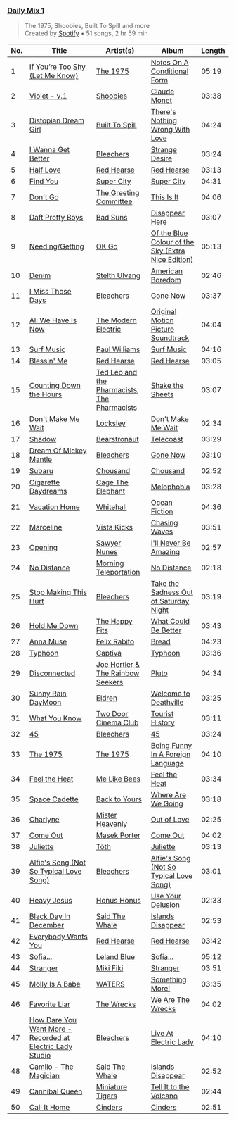 ### [Daily Mix 1](https://open.spotify.com/playlist/37i9dQZF1E39Gzb56luQni)

> The 1975, Shoobies, Built To Spill and more<br>
> Created by [Spotify](https://open.spotify.com/user/spotify) • 51 songs, 2 hr 59 min

| No. | Title | Artist(s) | Album | Length |
|---|---|---|---|---|
| 1 | [If You’re Too Shy (Let Me Know)](https://open.spotify.com/track/1C5utO1I8FoSIn6g1R5DAZ) | [The 1975](https://open.spotify.com/artist/3mIj9lX2MWuHmhNCA7LSCW) | [Notes On A Conditional Form](https://open.spotify.com/album/0o5xjCboti8vXhdoUG9LYi) | 05:19 |
| 2 | [Violet - v.1](https://open.spotify.com/track/0G1LTESpGxU2hdTZFRRL9o) | [Shoobies](https://open.spotify.com/artist/3zLEA761OeOosO2y2pvvd0) | [Claude Monet](https://open.spotify.com/album/1igxEk5Sn3bmhx5OL5OPJx) | 03:38 |
| 3 | [Distopian Dream Girl](https://open.spotify.com/track/511VZuvJIubk8ADZrYfOyw) | [Built To Spill](https://open.spotify.com/artist/3kbBWco9PZ5eSQsNScwG6U) | [There's Nothing Wrong With Love](https://open.spotify.com/album/6ShLKGsrQk9OHXmEBrXJhd) | 04:24 |
| 4 | [I Wanna Get Better](https://open.spotify.com/track/1BwhFXqoIsePt21WyWIttb) | [Bleachers](https://open.spotify.com/artist/2eam0iDomRHGBypaDQLwWI) | [Strange Desire](https://open.spotify.com/album/0cnNCK2xpudXjB8pzsrYy9) | 03:24 |
| 5 | [Half Love](https://open.spotify.com/track/48v4OanMw0bPHUDFssBXoD) | [Red Hearse](https://open.spotify.com/artist/2922Q2qAcxb0hRD0LtPcFc) | [Red Hearse](https://open.spotify.com/album/1BrBVH1v92OAzRDijSyhj9) | 03:13 |
| 6 | [Find You](https://open.spotify.com/track/3iQR85ARBf5Z0SXXcUm3He) | [Super City ](https://open.spotify.com/artist/2I3Pl8SPFNNQMRTEYCLVwZ) | [Super City](https://open.spotify.com/album/1RPyDPKQHu9e2mBDcDg0Mu) | 04:31 |
| 7 | [Don't Go](https://open.spotify.com/track/4nz6Mx9m84P6Cn4cJp2BJR) | [The Greeting Committee](https://open.spotify.com/artist/1MIe1z4RdqLqHSJsb7EBMm) | [This Is It](https://open.spotify.com/album/35H7mR1u6XET8YKvezYUkB) | 04:06 |
| 8 | [Daft Pretty Boys](https://open.spotify.com/track/41d2Q6DHcM20OdzynkRtvf) | [Bad Suns](https://open.spotify.com/artist/0YhUSm86okLWldQVwJkLlP) | [Disappear Here](https://open.spotify.com/album/2YXl7mV4d30fEbwpVQ7YBQ) | 03:07 |
| 9 | [Needing/Getting](https://open.spotify.com/track/7pVWGOYtFohvhrx3YDjjmS) | [OK Go](https://open.spotify.com/artist/3hozsZ9hqNq7CoBGYNlFTz) | [Of the Blue Colour of the Sky (Extra Nice Edition)](https://open.spotify.com/album/5TuhfXz9e8R24EL0z6oePg) | 05:13 |
| 10 | [Denim](https://open.spotify.com/track/2JLqBniy8pZp0DBJH03aTx) | [Stelth Ulvang](https://open.spotify.com/artist/3EoKE25P37EuEU2VcBbZUE) | [American Boredom](https://open.spotify.com/album/3tMB2uaNhdepkqMuOk6xMZ) | 02:46 |
| 11 | [I Miss Those Days](https://open.spotify.com/track/7kK5ihEqZcXEWr1r8o99E2) | [Bleachers](https://open.spotify.com/artist/2eam0iDomRHGBypaDQLwWI) | [Gone Now](https://open.spotify.com/album/10HKbC9lKDHGQvndGck6XJ) | 03:37 |
| 12 | [All We Have Is Now](https://open.spotify.com/track/0vvP8kCXvar3wvMi4xnCzG) | [The Modern Electric](https://open.spotify.com/artist/6Kok7CY4F15SfSRwGVFLqN) | [Original Motion Picture Soundtrack](https://open.spotify.com/album/3rqbgSwptlFaLEREQ2474Y) | 04:04 |
| 13 | [Surf Music](https://open.spotify.com/track/65Lb3IBPrMTvKfjA1DayN2) | [Paul Williams](https://open.spotify.com/artist/64kJQldKjOe5VQpu1EPMQg) | [Surf Music](https://open.spotify.com/album/2I6yGoC05EBUPupHlQqeyl) | 04:16 |
| 14 | [Blessin' Me](https://open.spotify.com/track/0encug7QQRGW2FBLmg5Wu7) | [Red Hearse](https://open.spotify.com/artist/2922Q2qAcxb0hRD0LtPcFc) | [Red Hearse](https://open.spotify.com/album/1BrBVH1v92OAzRDijSyhj9) | 03:05 |
| 15 | [Counting Down the Hours](https://open.spotify.com/track/02ePLmR1A5hSSkIuD2S3Zq) | [Ted Leo and the Pharmacists](https://open.spotify.com/artist/5hbH3dvtk49g07qpc1QwPe), [The Pharmacists](https://open.spotify.com/artist/2JrLdBWO6jnASggehtnkKL) | [Shake the Sheets](https://open.spotify.com/album/07ZJma4DINFMI3a8XhsJIA) | 03:07 |
| 16 | [Don't Make Me Wait](https://open.spotify.com/track/0EK5kM7HsR0hx3o8VLaOWX) | [Locksley](https://open.spotify.com/artist/5RNwd3Bm5pgaERdZcBr7om) | [Don't Make Me Wait](https://open.spotify.com/album/1l66qEuanjheQAHjALmOyJ) | 02:34 |
| 17 | [Shadow](https://open.spotify.com/track/7MeUp2FtccINi9zxXf9hdO) | [Bearstronaut](https://open.spotify.com/artist/0zXLoQzzGrLfbk0xdr1os6) | [Telecoast](https://open.spotify.com/album/6B3t32pEGSCk30KPXBgFfF) | 03:29 |
| 18 | [Dream Of Mickey Mantle](https://open.spotify.com/track/5HDcQM2yGnrtHjcYKjp3x4) | [Bleachers](https://open.spotify.com/artist/2eam0iDomRHGBypaDQLwWI) | [Gone Now](https://open.spotify.com/album/10HKbC9lKDHGQvndGck6XJ) | 03:10 |
| 19 | [Subaru](https://open.spotify.com/track/2W91R1PoSjIUX4x62wNdUB) | [Chousand](https://open.spotify.com/artist/0MLqjHl2stacCeqfpZm3l8) | [Chousand](https://open.spotify.com/album/68tCl9cYOh4xhv4yqz9ldl) | 02:52 |
| 20 | [Cigarette Daydreams](https://open.spotify.com/track/2tznHmp70DxMyr2XhWLOW0) | [Cage The Elephant](https://open.spotify.com/artist/26T3LtbuGT1Fu9m0eRq5X3) | [Melophobia](https://open.spotify.com/album/4EK8gtQfdVsmDTji7gBFlz) | 03:28 |
| 21 | [Vacation Home](https://open.spotify.com/track/16i6EyHRRvbgWSIxy6H2mI) | [Whitehall](https://open.spotify.com/artist/7MJBivXsykJUNKMUKfKfgx) | [Ocean Fiction](https://open.spotify.com/album/4erxgja12kXXp7qppTgdto) | 04:36 |
| 22 | [Marceline](https://open.spotify.com/track/3OJ0qtEbfXrqSWizwfKkaZ) | [Vista Kicks](https://open.spotify.com/artist/6wnSPJpmVKFcn1TpRl5Uli) | [Chasing Waves](https://open.spotify.com/album/2XMmRK2pfNxnqeWUsFkxVk) | 03:51 |
| 23 | [Opening](https://open.spotify.com/track/2dTio8wfxrHWQKXvqcQgnL) | [Sawyer Nunes](https://open.spotify.com/artist/6ZalJwd5pLYjREGbL7XLmt) | [I'll Never Be Amazing](https://open.spotify.com/album/3vsoaVtsTTkqSZMoOsQCs1) | 02:57 |
| 24 | [No Distance](https://open.spotify.com/track/1uTbDazz2UxUDVNUYcuzke) | [Morning Teleportation](https://open.spotify.com/artist/5jOwDRC4Ha9MLHxF9YELyV) | [No Distance](https://open.spotify.com/album/2hucns36nzSf80ToBdFd1I) | 02:18 |
| 25 | [Stop Making This Hurt](https://open.spotify.com/track/7fRCD4vVNpCy91Y3zxNMUl) | [Bleachers](https://open.spotify.com/artist/2eam0iDomRHGBypaDQLwWI) | [Take the Sadness Out of Saturday Night](https://open.spotify.com/album/6SPUtbeCQiPGej0t5RBasE) | 03:19 |
| 26 | [Hold Me Down](https://open.spotify.com/track/2e62x0Mhv46Zx1ph0W4B3d) | [The Happy Fits](https://open.spotify.com/artist/73rPcaYEhBd0UuVZBqqyQJ) | [What Could Be Better](https://open.spotify.com/album/7FhH5nGululV6EAqwf6X0c) | 03:43 |
| 27 | [Anna Muse](https://open.spotify.com/track/3kVDAKaZ7w8UevnONl3h2Y) | [Felix Rabito](https://open.spotify.com/artist/1kqrDa1yunO4rQtSmMirAx) | [Bread](https://open.spotify.com/album/15JrOx6pt0Bq3UtTcHsWSZ) | 04:23 |
| 28 | [Typhoon](https://open.spotify.com/track/0Oc9TKytGgsbDeWgYOz59s) | [Captiva](https://open.spotify.com/artist/6yKG2IQiDrd3KM79Gcuzug) | [Typhoon](https://open.spotify.com/album/5V5AJuFgLirfDmh14zw9O9) | 03:36 |
| 29 | [Disconnected](https://open.spotify.com/track/1CcNFNXFWI213USTfn8SSi) | [Joe Hertler & The Rainbow Seekers](https://open.spotify.com/artist/2bqcjvd6ETkqubaQnx3OtS) | [Pluto](https://open.spotify.com/album/0cAxtq0Gn3ouFS1A3i9F35) | 04:34 |
| 30 | [Sunny Rain DayMoon](https://open.spotify.com/track/28dnQ3CRAPlz9Nf0MNXzSZ) | [Eldren](https://open.spotify.com/artist/5F24VT2NBrbVTIAOmzWBux) | [Welcome to Deathville](https://open.spotify.com/album/3NsqVoseaOaJd03WgiXieN) | 03:25 |
| 31 | [What You Know](https://open.spotify.com/track/3UjtIALeg72qmJiKPWBvM3) | [Two Door Cinema Club](https://open.spotify.com/artist/536BYVgOnRky0xjsPT96zl) | [Tourist History](https://open.spotify.com/album/0SD7kwnJEC2oDzQBKEHQnH) | 03:11 |
| 32 | [45](https://open.spotify.com/track/1gbgwb8AwRo9i42YaqWnj2) | [Bleachers](https://open.spotify.com/artist/2eam0iDomRHGBypaDQLwWI) | [45](https://open.spotify.com/album/4Jkd7DR2cZjaVbQEQydXbX) | 03:24 |
| 33 | [The 1975](https://open.spotify.com/track/7omxuGYsym1n2RlVf86OF9) | [The 1975](https://open.spotify.com/artist/3mIj9lX2MWuHmhNCA7LSCW) | [Being Funny In A Foreign Language](https://open.spotify.com/album/6dVCpQ7oGJD1oYs2fv1t5M) | 04:10 |
| 34 | [Feel the Heat](https://open.spotify.com/track/6jjt30AwqUBGqlAtOLYNK0) | [Me Like Bees](https://open.spotify.com/artist/6b0G9aPXmaLLDWJHhCrv1Q) | [Feel the Heat](https://open.spotify.com/album/4FfM2g3akM4dFBfE7FC2ul) | 03:34 |
| 35 | [Space Cadette](https://open.spotify.com/track/7KbDCwWR8hGR2tcZqdN2e6) | [Back to Yours](https://open.spotify.com/artist/2pr2qiqBz7GIXRU0z6o3rb) | [Where Are We Going](https://open.spotify.com/album/4Od7no3wW5V2nLCiSnt7Fh) | 03:18 |
| 36 | [Charlyne](https://open.spotify.com/track/0DES3wFg1uswVzfCt5kNNs) | [Mister Heavenly](https://open.spotify.com/artist/2HoWH2v3xB11oIAoQIWBBi) | [Out of Love](https://open.spotify.com/album/1UR7mgMyQhPs4TnICrQDwZ) | 02:25 |
| 37 | [Come Out](https://open.spotify.com/track/3JkcPEiVQtTfS0rixsJM3e) | [Masek Porter](https://open.spotify.com/artist/2ebNEBhrMUcPdSG5P4Ovf1) | [Come Out](https://open.spotify.com/album/17wkpHFyI3L24Lyoe72UQr) | 04:02 |
| 38 | [Juliette](https://open.spotify.com/track/3sLE6NNNk9CjXZv1zh5rm4) | [Tōth](https://open.spotify.com/artist/02nqs3YdfX7Th3gYTYFrqc) | [Juliette](https://open.spotify.com/album/3AcUPZXFl0cMkhXhoCn5yV) | 03:13 |
| 39 | [Alfie's Song (Not So Typical Love Song)](https://open.spotify.com/track/4xYzcWOLM685vCa5AkJXe9) | [Bleachers](https://open.spotify.com/artist/2eam0iDomRHGBypaDQLwWI) | [Alfie's Song (Not So Typical Love Song)](https://open.spotify.com/album/7mxEr6CfzmRQN3c7PoAQIP) | 03:01 |
| 40 | [Heavy Jesus](https://open.spotify.com/track/53XcKYARjYEXVSFt8brbNy) | [Honus Honus](https://open.spotify.com/artist/5LTURcIAIn17CvuzDZkaSz) | [Use Your Delusion](https://open.spotify.com/album/0nDkOjInlxXEnxXM4KNCCw) | 02:33 |
| 41 | [Black Day In December](https://open.spotify.com/track/31732TEJAzZ97Q2J4rkwsN) | [Said The Whale](https://open.spotify.com/artist/0QTnH6UEP2jbZEVO6g6Vfe) | [Islands Disappear](https://open.spotify.com/album/6cqufWC2GavquF5KD5DDLP) | 02:53 |
| 42 | [Everybody Wants You](https://open.spotify.com/track/4ab0gHfPvYGeF8qNycLNkE) | [Red Hearse](https://open.spotify.com/artist/2922Q2qAcxb0hRD0LtPcFc) | [Red Hearse](https://open.spotify.com/album/1BrBVH1v92OAzRDijSyhj9) | 03:42 |
| 43 | [Sofia...](https://open.spotify.com/track/6U7WBNicqDDhjebi6Wsxwv) | [Leland Blue](https://open.spotify.com/artist/4TgfkZEpcjkYgRBKeqy1Mh) | [Sofia...](https://open.spotify.com/album/3Y5QiPgwWUDYjPYqsmDyVX) | 05:12 |
| 44 | [Stranger](https://open.spotify.com/track/0No1Mcz6DJ9HlPAICTqI2v) | [Miki Fiki](https://open.spotify.com/artist/1O1r2qVtIFqlTJoB4jsJKd) | [Stranger](https://open.spotify.com/album/4z8zl1GzClr5KX2UoQ6uaI) | 03:51 |
| 45 | [Molly Is A Babe](https://open.spotify.com/track/6WwV1W9rH9kVhdqP3yfwPF) | [WATERS](https://open.spotify.com/artist/4KKQvsAWZWMkS1QCuPnajG) | [Something More!](https://open.spotify.com/album/3DYUTCofeh7LlkuQncKzap) | 03:35 |
| 46 | [Favorite Liar](https://open.spotify.com/track/1scwknKtBQpreYy6MSoJqJ) | [The Wrecks](https://open.spotify.com/artist/458aS6ALc3QkzwfR5USt34) | [We Are The Wrecks](https://open.spotify.com/album/0vQRfUULb3EpObpn28YOkH) | 04:02 |
| 47 | [How Dare You Want More - Recorded at Electric Lady Studio](https://open.spotify.com/track/5RPGH0hPEJWqlTJy3NSr85) | [Bleachers](https://open.spotify.com/artist/2eam0iDomRHGBypaDQLwWI) | [Live At Electric Lady](https://open.spotify.com/album/2J5axVcOeE1QQi1aa7fAbY) | 04:10 |
| 48 | [Camilo - The Magician](https://open.spotify.com/track/7A2Yt9hnvJWkIqXpN0MMcF) | [Said The Whale](https://open.spotify.com/artist/0QTnH6UEP2jbZEVO6g6Vfe) | [Islands Disappear](https://open.spotify.com/album/6cqufWC2GavquF5KD5DDLP) | 02:52 |
| 49 | [Cannibal Queen](https://open.spotify.com/track/7BMWunZCzpUdESUgWSuNRa) | [Miniature Tigers](https://open.spotify.com/artist/7xWU2A2lw1xf4zTjKhkrGK) | [Tell It to the Volcano](https://open.spotify.com/album/6LVXJslQ2aT7xyIBnDsXXj) | 02:44 |
| 50 | [Call It Home](https://open.spotify.com/track/3R9MiKJZOTjtQLrJqP0KUw) | [Cinders](https://open.spotify.com/artist/3kbFTAkkC68vVXA87WHDS4) | [Cinders](https://open.spotify.com/album/2cbYyWAKCbOB5MFCwruUuJ) | 02:51 |
